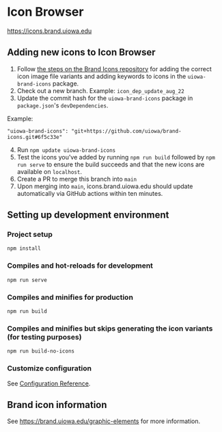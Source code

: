 # Icon Browser
https://icons.brand.uiowa.edu


## Adding new icons to Icon Browser

1. Follow [the steps on the Brand Icons repository](https://github.com/uiowa/brand-icons/blob/main/README.md) for adding the correct icon image file variants and adding keywords to icons in the `uiowa-brand-icons` package.
2. Check out a new branch. Example: `icon_dep_update_aug_22`
3. Update the commit hash for the `uiowa-brand-icons` package in `package.json`'s `devDependencies`. 

Example: 

`"uiowa-brand-icons": "git+https://github.com/uiowa/brand-icons.git#6f5c33e"`

4. Run `npm update uiowa-brand-icons`
5. Test the icons you've added by running `npm run build` followed by `npm run serve` to ensure  the build succeeds and that the new icons are available on `localhost`.
6. Create a PR to merge this branch into `main`
7. Upon merging into `main`, icons.brand.uiowa.edu should update automatically via GitHub actions within ten minutes.

## Setting up development environment

### Project setup
```
npm install
```

### Compiles and hot-reloads for development
```
npm run serve
```

### Compiles and minifies for production
```
npm run build
```

### Compiles and minifies but skips generating the icon variants (for testing purposes)
```
npm run build-no-icons
```


### Customize configuration
See [Configuration Reference](https://cli.vuejs.org/config/).

## Brand icon information
See https://brand.uiowa.edu/graphic-elements for more information. 

